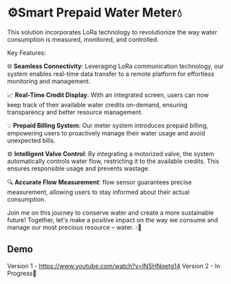 # ⚙️Smart Prepaid Water Meter💧

This  solution incorporates LoRa technology to revolutionize the way water consumption is measured, monitored, and controlled.

Key Features:

🌐 **Seamless Connectivity**: Leveraging LoRa communication technology, our system enables real-time data transfer to a remote platform for effortless monitoring and management.

📈 **Real-Time Credit Display**: With an integrated screen, users can now keep track of their available water credits on-demand, ensuring transparency and better resource management.

💡 **Prepaid Billing System**: Our meter system introduces prepaid billing, empowering users to proactively manage their water usage and avoid unexpected bills.

⚙️ **Intelligent Valve Control**: By integrating a motorized valve, the system automatically controls water flow, restricting it to the available credits. This ensures responsible usage and prevents wastage.

🔍 **Accurate Flow Measurement**: flow sensor guarantees precise measurement, allowing users to stay informed about their actual consumption.

Join me on this journey to conserve water and create a more sustainable future! Together, let's make a positive impact on the way we consume and manage our most precious resource – water. 💧💚

## Demo
Version 1 - https://www.youtube.com/watch?v=INSHNqetg14
Version 2 - In Progress🚧

